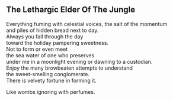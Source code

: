 The Lethargic Elder Of The Jungle
---------------------------------
Everything fuming with celestial voices, the salt of the momentum  
and piles of hidden bread next to day.  
Always you fall through the day  
toward the holiday pampering sweetness.  
Not to form or even meet  
the sea water of one who preserves  
under me in a moonlight evening or dawning to a custodian.  
Enjoy the many browbeaten attempts to understand  
the sweet-smelling conglomerate.  
There is velvety fortune in forming it.  
  
Like wombs ignoring with perfumes.  
